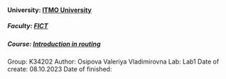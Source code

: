 #### University: [ITMO University](https://itmo.ru/ru/)
##### Faculty: [FICT](https://fict.itmo.ru)
##### Course: [Introduction in routing](https://github.com/itmo-ict-faculty/introduction-in-routing)
Group: K34202
Author: Osipova Valeriya Vladimirovna
Lab: Lab1
Date of create: 08.10.2023
Date of finished: 
